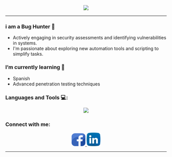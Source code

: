 <!--<h1 align="center">Hi, I'm Noor! <img src="https://github.com/ABSphreak/ABSphreak/blob/master/gifs/Hi.gif" width="30px"></h1>

<p align="center">
  <strong>Student at the Faculty of Artificial Intelligence</strong>  
  <br>
  <em>"Nothing is unhackable. Hacking is the solution. 🐦‍🔥"</em>
</p>
-->

<p align="center">
  <img src="https://readme-typing-svg.herokuapp.com?font=Fira+Code&duration=4000&pause=500&color=00FF00&width=435&lines=Nothing+is+unhackable;Hacking+is+the+solution+%F0%9F%90%A6%E2%80%8D%F0%9F%94%A5">
</p>


---

###  i am a Bug Hunter 🐞

- Actively engaging in security assessments and identifying vulnerabilities in systems.
- I'm passionate about exploring new automation tools and scripting to simplify tasks.


###  I’m currently learning 🌱
- Spanish
- Advanced penetration testing techniques



###  Languages and Tools 💻:

<p align="center">
    <img src="https://skillicons.dev/icons?i=go,python,bash,linux,md,git,github,vscode,postman,html,css,arduino,mysql,cs" />
</p>

###  Connect with me:
<p align="center">
  <a href="https://www.facebook.com/profile.php?id=100006320867461">
    <img src="https://raw.githubusercontent.com/noorbnhossam/noorbnhossam/main/icons/facebook.png" alt="Facebook" height="40" width="43" />
  </a>
  <a href="https://www.linkedin.com/in/noorbnhossam/">
    <img src="https://raw.githubusercontent.com/noorbnhossam/noorbnhossam/main/icons/linkedin.png" alt="LinkedIn" height="42" width="43" />
  </a>
</p>

---
